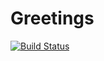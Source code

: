 # Greetings
[![Build Status](https://travis-ci.org/igorpereginets/Greetings.svg?branch=master)](https://travis-ci.org/igorpereginets/Greetings)
